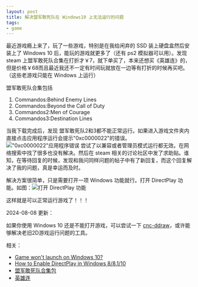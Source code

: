 ```yaml
---
layout: post
title: 解决盟军敢死队在 Windows10 上无法运行的问题 
tags:
- game
---
```


最近游戏瘾上来了，玩了一些游戏，特别是在我给闲弃的 SSD 装上硬盘盒然后安装上了 Windows 10 后，能玩的游戏就更多了（还有 ps2 模拟器可以用）。发现 steam 上盟军敢死队合集在打折才￥7，就下单买了，本来还想买《英雄连》的，但是价格￥68而且最近我还不一定有时间玩就放在一边等有打折的时候再买吧。（这些老游戏只能在 Windows 上运行）

盟军敢死队合集包括

1. Commandos:Behind Enemy Lines
2. Commandos:Beyond the Call of Duty
3. Commandos2:Men of Courage
4. Commandos3:Destination Lines

当我下载完成后，发现 盟军敢死队2和3都不能正常运行。如果进入游戏文件夹内直接点击应用程序运行会提示"0xc0000022"的错误。
!["0xc0000022"应用程序错误](https://f.xavierskip.com:42049/i/61fb9b30d340df3f45465f68927bfcf634f3cd3717e3261e143d14a0fea200a2.jpg)
尝试了以兼容或者管理员模式运行都无效。在网络搜索中找了很多也没有解决。然后在 steam 相关的讨论社区中发了求助贴。谁知，在等待回复的时候，发现和我问同样问题的帖子中有了新回复，而这个回复解决了我的问题，真是幸运而及时。

解决方案很简单，只是需要打开一项 Windows 功能就行。打开 DirectPlay 功能。如图：![打开 DirectPlay 功能](https://f.xavierskip.com:42049/i/dd6b8cc737ab105b950071e7398e334749068c8e5566bde15abd451de6464ec0.jpg)

这样就是可以正常运行游戏了！！！

2024-08-08 更新：

如果你使用 Windows 10 还是不能打开游戏，可以尝试一下 [cnc-ddraw](https://github.com/FunkyFr3sh/cnc-ddraw)，或许能够解决老旧2D游戏运行问题的工具。

相关：
* [Game won't launch on Windows 10?](http://steamcommunity.com/app/6830/discussions/0/135511757693937462/)
* [How to Enable DirectPlay in Windows 8/8.1/10](https://www.youtube.com/watch?v=6XYyGB-Tn3g)
* [盟军敢死队合集包](http://store.steampowered.com/sub/4156/)
* [英雄连](http://store.steampowered.com/app/4560/Company_of_Heroes/)


